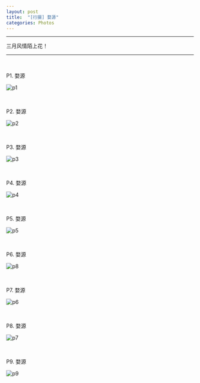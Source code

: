```yaml
---
layout: post
title:  "[行摄] 婺源"
categories: Photos
---
```

------------

三月风情陌上花！

-------------

&nbsp;
&nbsp;

P1. 婺源

![p1](http://7xp2eu.com1.z0.glb.clouddn.com/jxwyP1.JPG?imageView2/1/w/800/h/533/q/100)

&nbsp;
&nbsp;

P2. 婺源

![p2](http://7xp2eu.com1.z0.glb.clouddn.com/jxwyP2.JPG?imageView2/1/w/800/h/533/q/100)

&nbsp;
&nbsp;

P3. 婺源

![p3](http://7xp2eu.com1.z0.glb.clouddn.com/jxwyP3.JPG?imageView2/1/w/800/h/533/q/100)

&nbsp;
&nbsp;

P4. 婺源

![p4](http://7xp2eu.com1.z0.glb.clouddn.com/jxwyP4.JPG?imageView2/1/w/800/h/533/q/100)

&nbsp;
&nbsp;

P5. 婺源 

![p5](http://7xp2eu.com1.z0.glb.clouddn.com/jxwyP5.JPG?imageView2/1/w/800/h/533/q/100)

&nbsp;
&nbsp;

P6. 婺源

![p8](http://7xp2eu.com1.z0.glb.clouddn.com/jxwyP9.JPG?imageView2/1/w/800/h/533/q/100)

&nbsp;
&nbsp;

P7. 婺源 

![p6](http://7xp2eu.com1.z0.glb.clouddn.com/jxwyP6.JPG?imageView2/1/w/800/h/1200/q/100)

&nbsp;
&nbsp;

P8. 婺源

![p7](http://7xp2eu.com1.z0.glb.clouddn.com/jxwyP7.JPG?imageView2/1/w/800/h/1200/q/100)

&nbsp;
&nbsp;

P9. 婺源

![p9](http://7xp2eu.com1.z0.glb.clouddn.com/jxwyP8.JPG?imageView2/1/w/800/h/533/q/100)